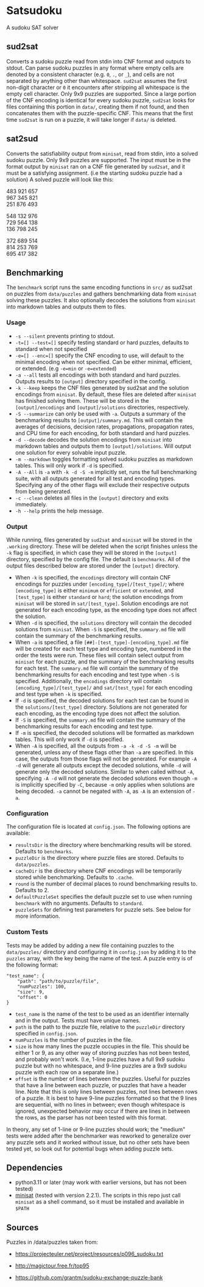 # Satsudoku
A sudoku SAT solver

## sud2sat
Converts a sudoku puzzle read from stdin into CNF format and outputs to stdout.
Can parse sudoku puzzles in any format where empty cells are denoted by a consistent character (e.g. `0`, `.`, or `_`), and cells are not separated by anything other than whitespace. `sud2sat` assumes the first non-digit character or `0` it encounters after stripping all whitespace is the empty cell character. Only 9x9 puzzles are supported. Since a large portion of the CNF encoding is identical for every sudoku puzzle, `sud2sat` looks for files containing this portion in `data/`, creating them if not found, and then concatenates them with the puzzle-specific CNF. This means that the first time `sud2sat` is run on a puzzle, it will take longer if `data/` is deleted.
## sat2sud
Converts the satisfiability output from `minisat`, read from stdin, into a solved sudoku puzzle.
Only 9x9 puzzles are supported. The input must be in the format output by `minisat` ran on a CNF file generated by `sud2sat`, and it must be a satisfying assignment. (i.e the starting sudoku puzzle had a solution) A solved puzzle will look like this:  

483 921 657  
967 345 821   
251 876 493   

548 132 976  
729 564 138   
136 798 245   
 
372 689 514   
814 253 769   
695 417 382  

## Benchmarking
The `benchmark` script runs the same encoding functions in `src/` as sud2sat on puzzles from `data/puzzles` and gathers benchmarking data from `minisat` solving these puzzles. It also optionally decodes the solutions from `minisat` into markdown tables and outputs them to files.
### Usage
-  `-s --silent` prevents printing to stdout.
- `-t=[] --test=[]` specify testing standard or hard puzzles, defaults to standard when not specified
- `-e=[] --enc=[]` specify the CNF encoding to use, will default to the minimal encoding when not specified. Can be either minimal, efficient, or extended. (e.g `-e=min` or `-e=extended`)
- `-a --all` tests all encodings with both standard and hard puzzles. Outputs results to `[output]` directory specified in the config.
- `-k --keep` keeps the CNF files generated by sud2sat and the solution encodings from `minisat`. By default, these files are deleted after `minisat` has finished solving them. These will be stored in the `[output]/encodings` and `[output]/solutions` directories, respectively.
- `-S --summarize` can only be used with `-a`. Outputs a summary of the benchmarking results to `[output]/summary.md`. This will contain the averages of decisions, decision rates, propagations, propagation rates, and CPU time for each encoding, for both standard and hard puzzles.
- `-d --decode` decodes the solution encodings from `minisat` into markdown tables and outputs them to `[output]/solutions`. Will output one solution for every solvable input puzzle.
- `-m --markdown` toggles formatting solved sudoku puzzles as markdown tables. This will only work if `-d` is specified.
- `-A --All` is `-a` with `-k -d -S -m` implicitly set, runs the full benchmarking suite, with all outputs generated for all test and encoding types. Specifying any of the other flags will exclude their respective outputs from being generated.
- `-c --clean` deletes all files in the `[output]` directory and exits immediately.
- `-h --help` prints the help message.

### Output
While running, files generated by `sud2sat` and `minisat` will be stored in the `.working` directory. These will be deleted when the script finishes unless the `-k` flag is specified, in which case they will be stored in the `[output]` directory, specified by the config file. The default is `benchmarks`.
All of the output files described below are stored under the `[output]` directory.
- When `-k` is specified, the `encodings` directory will contain CNF encodings for puzzles under `[encoding_type]/[test_type]/`; where `[encoding_type]` is either `minimum` or `efficient` or `extended`, and `[test_type]` is either `standard` or `hard`; the solution encodings from `minisat` will be stored in `sat/[test_type]`. Solution encodings are not generated for each encoding type, as the encoding type does not affect the solution.
- When `-d` is specified, the `solutions` directory will contain the decoded solutions from `minisat`. When `-S` is specified, the `summary.md` file will contain the summary of the benchmarking results.
- When `-a` is specified, a file `[##]-[test_type]-[encoding_type].md` file will be created for each test type and encoding type, numbered in the order the tests were run. These files will contain select output from `minisat` for each puzzle, and the summary of the benchmarking results for each test. The `summary.md` file will contain the summary of the benchmarking results for each encoding and test type when `-S` is specified. Additionally, the `encodings` directory will contain `[encoding_type]/[test_type]/` and `sat/[test_type]` for each encoding and test type when `-k` is specified.
- If `-d` is specified, the decoded solutions for each test can be found in the `solutions/[test_type]` directory. Solutions are not generated for each encoding, as the encoding type does not affect the solution.
- If `-S` is specified, the `summary.md` file will contain the summary of the benchmarking results for each encoding and test type.
- If `-m` is specified, the decoded solutions will be formatted as markdown tables. This will only work if `-d` is specified.
- When `-A` is specified, all the outputs from `-a -k -d -S -m` will be generated, unless any of these flags other than `-a` are specified. In this case, the outputs from those flags will not be generated. For example `-A -d` will generate all outputs except the decoded solutions, while `-d` will generate only the decoded solutions. Similar to when called without `-A`, specifying `-A -d` will not generate the decoded solutions even though `-m` is implicitly specified by `-C`, because `-m` only applies when solutions are being decoded. `-a` cannot be negated with `-A`, as `-A` is an extension of `-a`.

### Configuration
The configuration file is located at `config.json`. The following options are available:
- `resultsDir` is the directory where benchmarking results will be stored. Defaults to `benchmarks`.
- `puzzleDir` is the directory where puzzle files are stored. Defaults to `data/puzzles`.
- `cacheDir` is the directory where CNF encodings will be temporarily stored while benchmarking. Defaults to `.cache`.
- `round` is the number of decimal places to round benchmarking results to. Defaults to 2.
- `defaultPuzzleSet` specifies the default puzzle set to use when running `benchmark` with no arguments. Defaults to `standard`.
- `puzzleSets` for defining test parameters for puzzle sets. See below for more information.

### Custom Tests

Tests may be added by adding a new file containing puzzles to the `data/puzzles/` directory and configuring it in `config.json` by adding it to the `puzzles` array, with the key being the name of the test. A puzzle entry is of the following format:
```
"test_name": {
    "path": "path/to/puzzle/file",
    "numPuzzles": 100,
    "size": 9,
    "offset": 0
}
```
- `test_name` is the name of the test to be used as an identifier internally and in the output. Tests must have unique names.
- `path` is the path to the puzzle file, relative to the `puzzleDir` directory specified in `config.json`.
- `numPuzzles` is the number of puzzles in the file.
- `size` is how many lines the puzzle occupies in the file. This should be either 1 or 9, as any other way of storing puzzles has not been tested, and probably won't work. (I.e, 1-line puzzles have a full 9x9 sudoku puzzle but with no whitespace, and 9-line puzzles are a 9x9 sudoku puzzle with each row on a separate line.) 
- `offset` is the number of lines between the puzzles. Useful for puzzles that have a line between each puzzle, or puzzles that have a header line. Note that this is only lines between puzzles, not lines between rows of a puzzle. It is best to have 9-line puzzles formatted so that the 9 lines are sequential, with no lines in between; even though whitespace is ignored, unexpected behavior may occur if there are lines in between the rows, as the parser has not been tested with this format.

In theory, any set of 1-line or 9-line puzzles should work; the "medium" tests were added after the benchmarker was reworked to generalize over any puzzle sets and it worked without issue, but no other sets have been tested yet, so look out for potential bugs when adding puzzle sets.
  
## Dependencies
- python3.11 or later (may work with earlier versions, but has not been tested)
- [minisat](http://minisat.se/) (tested with version 2.2.1). The scripts in this repo just call `minisat` as a shell command, so it must be installed and available in `$PATH`
## Sources
Puzzles in /data/puzzles taken from:
- https://projecteuler.net/project/resources/p096_sudoku.txt

- http://magictour.free.fr/top95

- https://github.com/grantm/sudoku-exchange-puzzle-bank